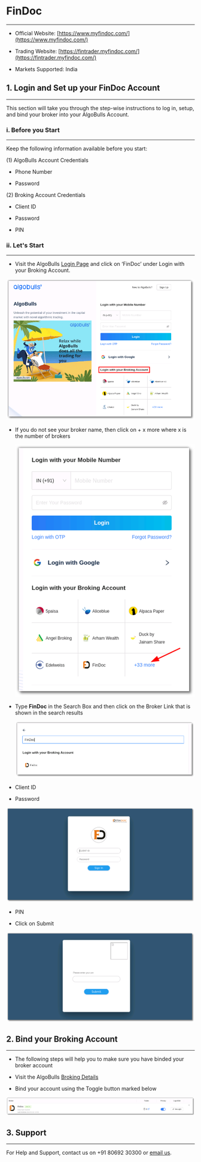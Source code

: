 # FinDoc

---
* Official Website: [https://www.myfindoc.com/](https://www.myfindoc.com/)

* Trading Website: [https://fintrader.myfindoc.com/](https://fintrader.myfindoc.com/)

* Markets Supported: India

## 1. Login and Set up your FinDoc Account
---
This section will take you through the step-wise instructions to log in, setup, and bind your broker into your AlgoBulls Account.

### i. Before you Start
---
Keep the following information available before you start:

(1) AlgoBulls Account Credentials

* Phone Number

* Password

(2) Broking Account Credentials

* Client ID
      
* Password
      
* PIN

### ii. Let's Start
---

* Visit the AlgoBulls [Login Page](https://app.algobulls.com/user/login) and click on ‘FinDoc’ under Login with your Broking Account.

[ ![AliceBlue](imgs/algo_home.png "Click to Enlarge or Ctrl+Click to open in a new Tab") ](imgs/algo_home.png)

* If you do not see your broker name, then click on + x more where x is the number of brokers


  [ ![AliceBlue](imgs/findoc/search_broker.png "Click to Enlarge or Ctrl+Click to open in a new Tab") ](imgs/findoc/search_broker.png)

* Type **FinDoc** in the Search Box and then click on the Broker Link that is shown in the search results


  [ ![AliceBlue](imgs/findoc/search_broker_2.png "Click to Enlarge or Ctrl+Click to open in a new Tab") ](imgs/findoc/search_broker_2.png)

* Client ID

* Password


[ ![AliceBlue](imgs/findoc/findoc_creds.png "Click to Enlarge or Ctrl+Click to open in a new Tab") ](imgs/findoc/findoc_creds.png)


* PIN

* Click on Submit

[ ![AliceBlue](imgs/findoc/findoc_pin.png "Click to Enlarge or Ctrl+Click to open in a new Tab") ](imgs/findoc/findoc_pin.png)

## 2. Bind your Broking Account
---

* The following steps will help you to make sure you have binded your broker account

* Visit the AlgoBulls [Broking Details](https://app.algobulls.com/account/broking)

* Bind your account using the Toggle button marked below

[ ![AliceBlue](imgs/findoc/bind_findoc.png "Click to Enlarge or Ctrl+Click to open in a new Tab") ](imgs/findoc/bind_findoc.png)

## 3. Support
---

For Help and Support, contact us on +91 80692 30300 or [email us](mailto:support@algobulls.com).
